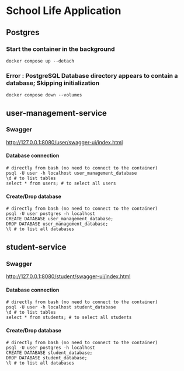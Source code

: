 # School Life Application

## Postgres

### Start the container in the background

```shell
docker compose up --detach
```

### Error : PostgreSQL Database directory appears to contain a database; Skipping initialization

```shell
docker compose down --volumes
```

## user-management-service

### Swagger

http://127.0.0.1:8080/user/swagger-ui/index.html

#### Database connection

```shell
# directly from bash (no need to connect to the container)
psql -U user -h localhost user_management_database
\d # to list tables
select * from users; # to select all users
```

#### Create/Drop database

```shell
# directly from bash (no need to connect to the container)
psql -U user postgres -h localhost
CREATE DATABASE user_management_database;
DROP DATABASE user_management_database;
\l # to list all databases
```

## student-service

### Swagger

http://127.0.0.1:8080/student/swagger-ui/index.html

#### Database connection

```shell
# directly from bash (no need to connect to the container)
psql -U user -h localhost student_database
\d # to list tables
select * from students; # to select all students
```

#### Create/Drop database

```shell
# directly from bash (no need to connect to the container)
psql -U user postgres -h localhost
CREATE DATABASE student_database;
DROP DATABASE student_database;
\l # to list all databases
```